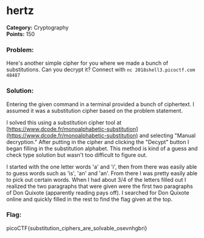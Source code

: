 # hertz
__Category:__ Cryptography  
__Points:__ 150

### Problem:

Here's another simple cipher for you where we made a bunch of substitutions. Can you decrypt it? Connect with `nc 2018shell3.picoctf.com 48487`

### Solution:

Entering the given command in a terminal provided a bunch of ciphertext. I assumed it was a substitution cipher based on the problem statement.

I solved this using a substitution cipher tool at [https://www.dcode.fr/monoalphabetic-substitution](https://www.dcode.fr/monoalphabetic-substitution) and selecting "Manual decryption." After putting in the cipher and clicking the "Decypt" button I began filling in the substitution alphabet. This method is kind of a guess and check type solution but wasn't too difficult to figure out.

I started with the one letter words 'a' and 'i', then from there was easily able to guess words such as 'is', 'an' and 'an'. From there I was pretty easily able to pick out certain words. When I had about 3/4 of the letters filled out I realized the two paragraphs that were given were the first two paragraphs of Don Quixote (apparently reading pays off). I searched for Don Quixote online and quickly filled in the rest to find the flag given at the top.

### Flag:

picoCTF{substitution_ciphers_are_solvable_osevnhgbri}

